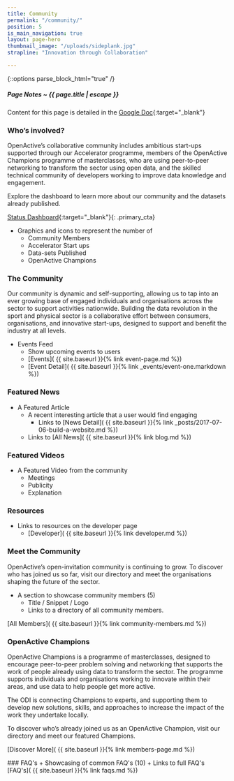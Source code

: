 ```yaml
---
title: Community
permalink: "/community/"
position: 5
is_main_navigation: true
layout: page-hero
thumbnail_image: "/uploads/sideplank.jpg"
strapline: "Innovation through Collaboration"

---
```


{::options parse_block_html="true" /}

<article class="note-wrap">
<div class="notes">

##### Page Notes ~ {{ page.title | escape }}
Content for this page is detailed in the
[Google Doc](https://drive.google.com/open?id=170_Ao9Y5WspjoVC_n6OfPLC55QQ8JbYzt_JxK888OvM){:target="_blank"}

</div>
</article>


<!-- <article markdown="0" class="hero--sub"> -->

<!-- <i class="line-graphic">{% include slim-line-graphic.svg %}</i> -->

<!-- <div> -->

<!-- <h1>Community</h1> -->
<!-- <p>Innovation through Collaboration</p> -->


<!-- </div> -->
<!-- <figure> -->
<!-- <div style="background: url({{ site.url }}/openactive/assets/images/sideplank.jpg)center center / cover no-repeat;"></div> -->
<!-- </figure> -->

<!-- </article> -->

<article>
<div class="one">

### Who’s involved?

OpenActive’s collaborative community includes ambitious start-ups supported through our Accelerator programme, members of the OpenActive Champions programme of masterclasses, who are using peer-to-peer networking to transform the sector using open data, and the skilled technical community of developers working to improve data knowledge and engagement.

Explore the dashboard to learn more about our community and the datasets already published.

[Status Dashboard](http://status.openactive.io/){:target="_blank"}{: .primary_cta}


+ Graphics and icons to represent the number of
    + Community Members
    + Accelerator Start ups
    + Data-sets Published
    + OpenActive Champions

</div>
</article>



<article>
<div class="one">

### The Community
Our community is dynamic and self-supporting, allowing us to tap into an ever growing base of engaged individuals and organisations across the sector to support activities nationwide. Building the data revolution in the sport and physical sector is a collaborative effort between consumers, organisations, and innovative start-ups, designed to support and benefit the industry at all levels.


+ Events Feed
    + Show upcoming events to users
    + [Events]( {{ site.baseurl }}{% link event-page.md %})    
    + [Event Detail]( {{ site.baseurl }}{% link _events/event-one.markdown  %})   

</div>
</article>

<article>
<div class="one">

### Featured News 
+ A Featured Article
    + A recent interesting article that a user would find engaging 
        + Links to [News Detail]( {{ site.baseurl }}{% link _posts/2017-07-06-build-a-website.md  %})  
    + Links to [All News]( {{ site.baseurl }}{% link blog.md %})  
  
</div>
</article>


<article>
<div class="one">

### Featured Videos 
+ A Featured Video from the community
    + Meetings
    + Publicity
    + Explanation 

</div>
</article>

<article>
<div class="one">

### Resources
+ Links to resources on the developer page
    + [Developer]( {{ site.baseurl }}{% link developer.md %})  

</div>
</article>

<article>
<div class="one">

### Meet the Community

OpenActive’s open-invitation community is continuing to grow. To discover who has joined us so far, visit our directory and meet the organisations shaping the future of the sector.

+ A section to showcase community members (5)
    + Title / Snippet / Logo 
    + Links to a directory of all community members. 
    
    
[All Members]( {{ site.baseurl }}{% link community-members.md %})  

</div>
</article>

<article>
<div class="one">

### OpenActive Champions

OpenActive Champions is a programme of masterclasses, designed to encourage peer-to-peer problem solving and networking that supports the work of people already using data to transform the sector. The programme supports individuals and organisations working to innovate within their areas, and use data to help people get more active.

The ODI is connecting Champions to experts, and supporting them to develop new solutions, skills, and approaches to increase the impact of the work they undertake locally.

To discover who’s already joined us as an OpenActive Champion, visit our directory and meet our featured Champions. 

[Discover More]( {{ site.baseurl }}{% link members-page.md %})  

</div>
</article>

<article>
<div class="one">
### FAQ's 
+ Showcasing of common FAQ's (10)
+ Links to full FAQ's [FAQ's]( {{ site.baseurl }}{% link faqs.md %})  

</div>
</article>